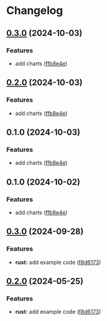 # Changelog

## [0.3.0](https://github.com/aajimal/release-please-monorepo/compare/hello-rust-v0.2.0...hello-rust@v0.3.0) (2024-10-03)


### Features

* add charts ([ffb8e4e](https://github.com/aajimal/release-please-monorepo/commit/ffb8e4ec9faa4d8d168d9407047e9d1d14a4c6d2))

## [0.2.0](https://github.com/aajimal/release-please-monorepo/compare/hello-rust-v0.1.0...hello-rust@v0.2.0) (2024-10-03)


### Features

* add charts ([ffb8e4e](https://github.com/aajimal/release-please-monorepo/commit/ffb8e4ec9faa4d8d168d9407047e9d1d14a4c6d2))

## 0.1.0 (2024-10-03)


### Features

* add charts ([ffb8e4e](https://github.com/aajimal/release-please-monorepo/commit/ffb8e4ec9faa4d8d168d9407047e9d1d14a4c6d2))

## 0.1.0 (2024-10-02)


### Features

* add charts ([ffb8e4e](https://github.com/aajimal/release-please-monorepo/commit/ffb8e4ec9faa4d8d168d9407047e9d1d14a4c6d2))

## [0.3.0](https://github.com/astriaorg/release-please-monorepo/compare/hello_rust-v0.2.0...hello_rust@v0.3.0) (2024-09-28)


### Features

* **rust:** add example code ([f8d6173](https://github.com/astriaorg/release-please-monorepo/commit/f8d61736e63e4c1baf1d881c50556fa0ba6829d0))

## [0.2.0](https://github.com/amarjanica/release-please-monorepo-example/compare/hello_rust-v0.1.0...hello_rust@v0.2.0) (2024-05-25)


### Features

* **rust:** add example code ([f8d6173](https://github.com/amarjanica/release-please-monorepo-example/commit/f8d61736e63e4c1baf1d881c50556fa0ba6829d0))
